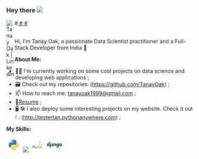 ### Hey there <img src="https://media.giphy.com/media/hvRJCLFzcasrR4ia7z/giphy.gif" width="25px">



#<a href="https://www.linkedin.com/in/tanay-oak/">
#<img align="left" alt="Tanay Oak | LinkedIn"  width="22px" src="" />
#</a>
<br/>
<br/>


Hi, I'm Tanay Oak, a passionate Data Scientist practitioner and a Full-Stack Developer from India 🙏
 



**About Me:**


- 👨‍💻 I'm currently working on some cool projects on data science and developing web applications ;
- 🗃 Check out my repositories: (https://github.com/TanayOak) ;
- 📫 How to reach me: [tanayoak1999@gmail.com](https://www.linkedin.com/in/tanay-oak/) ;
- 📝[Resume](https://drive.google.com/file/d/1oYF9rZBcAoVA1ly_c_QVK7tszCxzDkS8/view?usp=sharing) ;
- 🖥 🛠 I also deploy some interesting projects on my website. Check it out ! : (http://testertan.pythonanywhere.com) ;

**My Skills:**



<code><img height="40" src="https://raw.githubusercontent.com/github/explore/80688e429a7d4ef2fca1e82350fe8e3517d3494d/topics/python/python.png"></code>
<code><img height="35" src="https://www.fsm.ac.in/blog/wp-content/uploads/2022/08/ml-e1610553826718.jpg"></code>
<code><img height="40" src="https://raw.githubusercontent.com/github/explore/80688e429a7d4ef2fca1e82350fe8e3517d3494d/topics/mysql/mysql.png"></code>
<code><img height="40" src="https://raw.githubusercontent.com/github/explore/80688e429a7d4ef2fca1e82350fe8e3517d3494d/topics/django/django.png"></code>

